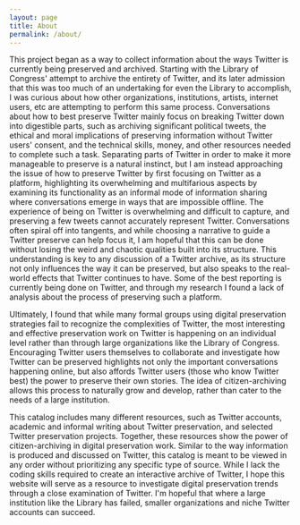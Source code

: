 ```yaml
---
layout: page
title: About
permalink: /about/
---
```

This project began as a way to collect information about the ways Twitter is currently being preserved and archived. Starting with the Library of Congress' attempt to archive the entirety of Twitter, and its later admission that this was too much of an undertaking for even the Library to accomplish, I was curious about how other organizations, institutions, artists, internet users, etc are attempting to perform this same process. Conversations about how to best preserve Twitter mainly focus on breaking Twitter down into digestible parts, such as archiving significant political tweets, the ethical and moral implications of preserving information without Twitter users' consent, and the technical skills, money, and other resources needed to complete such a task. Separating parts of Twitter in order to make it more manageable to preserve is a natural instinct, but I am instead approaching the issue of how to preserve Twitter by first focusing on Twitter as a platform, highlighting its overwhelming and multifarious aspects by examining its functionality as an informal mode of information sharing where conversations emerge in ways that are impossible offline. The experience of being on Twitter is overwhelming and difficult to capture, and preserving a few tweets cannot accurately represent Twitter. Conversations often spiral off into tangents, and while choosing a narrative to guide a Twitter preserve can help focus it, I am hopeful that this can be done without losing the weird and chaotic qualities built into its structure. This understanding is key to any discussion of a Twitter archive, as its structure not only influences the way it can be preserved, but also speaks to the real-world effects that Twitter continues to have. Some of the best reporting is currently being done on Twitter, and through my research I found a lack of analysis about the process of preserving such a platform.

Ultimately, I found that while many formal groups using digital preservation strategies fail to recognize the complexities of Twitter, the most interesting and effective preservation work on Twitter is happening on an individual level rather than through large organizations like the Library of Congress. Encouraging Twitter users themselves to collaborate and investigate how Twitter can be preserved highlights not only the important conversations happening online, but also affords Twitter users (those who know Twitter best) the power to preserve their own stories. The idea of citizen-archiving allows this process to naturally grow and develop, rather than cater to the needs of a large institution.

This catalog includes many different resources, such as Twitter accounts, academic and informal writing about Twitter preservation, and selected Twitter preservation projects. Together, these resources show the power of citizen-archiving in digital preservation work. Similar to the way information is produced and discussed on Twitter, this catalog is meant to be viewed in any order without prioritizing any specific type of source. While I lack the coding skills required to create an interactive archive of Twitter, I hope this website will serve as a resource to investigate digital preservation trends through a close examination of Twitter. I'm hopeful that where a large institution like the Library has failed, smaller organizations and niche Twitter accounts can succeed.
